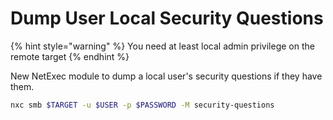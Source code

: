# Dump User Local Security Questions

{% hint style="warning" %}
You need at least local admin privilege on the remote target
{% endhint %}

New NetExec module to dump a local user's security questions if they have them.

```bash
nxc smb $TARGET -u $USER -p $PASSWORD -M security-questions
```

